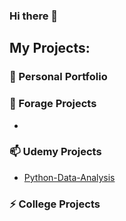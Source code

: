 ### Hi there 👋

<!--
**moqiqiqi/moqiqiqi** is a ✨ _special_ ✨ repository because its `README.md` (this file) appears on your GitHub profile.
-->
## My Projects:  

### 🔭 Personal Portfolio

### 🌱 Forage Projects 
* 

### 📫 Udemy Projects
* [Python-Data-Analysis](https://github.com/moqiqiqi/Python-Data-Analysis/tree/main/Udemy_Course_Practice_Projects)

### ⚡ College Projects

